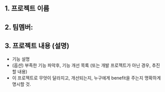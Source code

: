 <H2>1. 프로젝트 이름</H2>

<H2>2. 팀멤버:</H2>

<H2>3. 프로젝트 내용 (설명)</H2>

- 기능 설명
- (옵션) 부족한 기능 파악후, 기능 개선 목록 (또는 개발 프로젝트가 아닌 경우, 추진할 내용)
- 이 프로젝트로 무엇이 달라지고, 개선되는지, 누구에게 benefit을 주는지 명확하게 명시할 것.